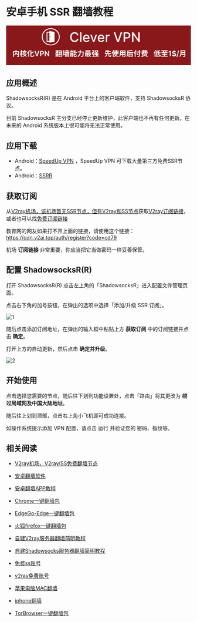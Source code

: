 # 安卓手机 SSR 翻墙教程
[![](vpn-wiki/clever-vpn.png)](https://www.clever-vpn.net)

## 应用概述

ShadowsocksR(R) 是在 Android 平台上的客户端软件，支持 ShadowsocksR 协议。

目前 ShadowsocksR 主分支已经停止更新维护，此客户端也不再有任何更新。在未来的 Android 系统版本上很可能将无法正常使用。

## 应用下载

- Android：[SpeedUp VPN](https://github.com/vpn-wiki/SpeedUp.VPN)  ，SpeedUp VPN 可下载大量第三方免费SSR节点。
- Android：[SSRR](https://github.com/shadowsocksrr/shadowsocksr-android/releases)

## 获取订阅

从[V2ray机场，该机场暂无SSR节点，但有V2ray和SS节点](https://github.com/vpn-wiki/fanqiang/wiki/V2ray%E6%9C%BA%E5%9C%BA)获取[V2ray订阅链接](https://w1.v2ai.top/auth/register?code=cd79)，或者也可以找[免费订阅链接](https://w1.v2ai.top/auth/register?code=cd79)

教育网的网友如果打不开上面的链接，请使用这个链接：
https://cdn.v2ai.top/auth/register?code=cd79

机场 **订阅链接** 非常重要，你应当把它当做密码一样妥善保管。

## 配置 ShadowsocksR(R)

打开 ShadowsocksR(R) 点击左上角的「ShadowsocksR」进入配置文件管理页面。

点击右下角的加号按钮，在弹出的选项中选择「添加/升级 SSR 订阅」。

![1](https://i.loli.net/2019/01/13/5c3a7bac1fee1.jpeg)

随后点击添加订阅地址，在弹出的输入框中粘贴上方 **获取订阅** 中的订阅链接并点击 **确定**。

打开上方的自动更新，然后点击 **确定并升级**。

![2](https://i.loli.net/2019/01/13/5c3a7cd642f58.png)

## 开始使用

点击选择您需要的节点，随后往下划到功能设置处，点击「路由」将其更改为 **绕过局域网及中国大陆地址**。

随后往上划到顶部，点击右上角小飞机即可成功连接。

如操作系统提示添加 VPN 配置，请点击 运行 并验证您的 密码、指纹等。

## 相关阅读
*   [V2ray机场，V2ray/SS免费翻墙节点](https://github.com/vpn-wiki/fanqiang/wiki/V2ray%E6%9C%BA%E5%9C%BA)

*   [安卓翻墙软件](https://github.com/vpn-wiki/fanqiang/wiki/%E5%AE%89%E5%8D%93%E7%BF%BB%E5%A2%99%E8%BD%AF%E4%BB%B6)
*   [安卓翻墙APP教程](https://github.com/vpn-wiki/fanqiang/tree/master/android)
*   [Chrome一键翻墙包](https://github.com/vpn-wiki/fanqiang/wiki/Chrome%E4%B8%80%E9%94%AE%E7%BF%BB%E5%A2%99%E5%8C%85)
*   [EdgeGo-Edge一键翻墙包](https://github.com/vpn-wiki/fanqiang/tree/master/EdgeGo)
*   [火狐firefox一键翻墙包](https://github.com/vpn-wiki/fanqiang/wiki/%E7%81%AB%E7%8B%90firefox%E4%B8%80%E9%94%AE%E7%BF%BB%E5%A2%99%E5%8C%85)
*   [自建V2ray服务器翻墙简明教程](https://github.com/vpn-wiki/fanqiang/blob/master/v2ss/%E8%87%AA%E5%BB%BAV2ray%E6%9C%8D%E5%8A%A1%E5%99%A8%E7%AE%80%E6%98%8E%E6%95%99%E7%A8%8B.md)
*   [自建Shadowsocks服务器翻墙简明教程](https://github.com/vpn-wiki/fanqiang/blob/master/v2ss/%E8%87%AA%E5%BB%BAShadowsocks%E6%9C%8D%E5%8A%A1%E5%99%A8%E7%AE%80%E6%98%8E%E6%95%99%E7%A8%8B.md)
*   [免费ss账号](https://github.com/vpn-wiki/fanqiang/wiki/%E5%85%8D%E8%B4%B9ss%E8%B4%A6%E5%8F%B7)
*   [v2ray免费账号](https://github.com/vpn-wiki/fanqiang/wiki/v2ray%E5%85%8D%E8%B4%B9%E8%B4%A6%E5%8F%B7)
*   [苹果电脑MAC翻墙](https://github.com/vpn-wiki/fanqiang/wiki/%E8%8B%B9%E6%9E%9C%E7%94%B5%E8%84%91MAC%E7%BF%BB%E5%A2%99)
*   [iphone翻墙](https://github.com/vpn-wiki/fanqiang/wiki/iphone%E7%BF%BB%E5%A2%99)
*   [TorBrowser一键翻墙包](https://github.com/vpn-wiki/fanqiang/wiki/TorBrowser%E4%B8%80%E9%94%AE%E7%BF%BB%E5%A2%99%E5%8C%85)